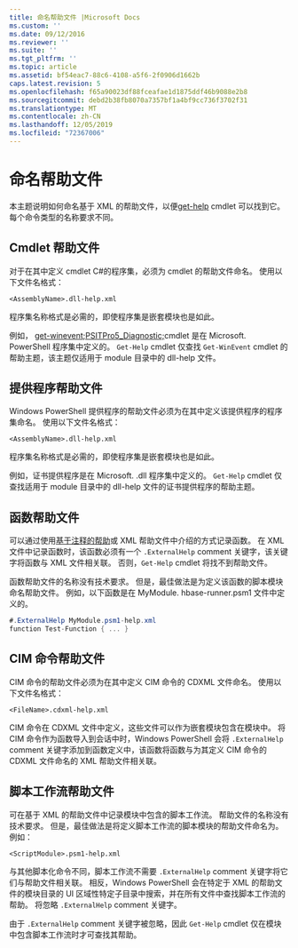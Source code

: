 ```yaml
---
title: 命名帮助文件 |Microsoft Docs
ms.custom: ''
ms.date: 09/12/2016
ms.reviewer: ''
ms.suite: ''
ms.tgt_pltfrm: ''
ms.topic: article
ms.assetid: bf54eac7-88c6-4108-a5f6-2f0906d1662b
caps.latest.revision: 5
ms.openlocfilehash: f65a90023df88fceafae1d1875ddf46b9088e2b8
ms.sourcegitcommit: debd2b38fb8070a7357bf1a4bf9cc736f3702f31
ms.translationtype: MT
ms.contentlocale: zh-CN
ms.lasthandoff: 12/05/2019
ms.locfileid: "72367006"
---
```

# <a name="naming-help-files"></a>命名帮助文件

本主题说明如何命名基于 XML 的帮助文件，以便[get-help](/powershell/module/Microsoft.PowerShell.Core/Get-Help) cmdlet 可以找到它。 每个命令类型的名称要求不同。

## <a name="cmdlet-help-files"></a>Cmdlet 帮助文件

对于在其中定义 cmdlet C#的程序集，必须为 cmdlet 的帮助文件命名。 使用以下文件名格式：

```
<AssemblyName>.dll-help.xml
```

程序集名称格式是必需的，即使程序集是嵌套模块也是如此。

例如， [get-winevent;PSITPro5_Diagnostic;](/powershell/module/Microsoft.PowerShell.Diagnostics/Get-WinEvent)cmdlet 是在 Microsoft. PowerShell 程序集中定义的。 `Get-Help` cmdlet 仅查找 `Get-WinEvent` cmdlet 的帮助主题，该主题仅适用于 module 目录中的 dll-help 文件。

## <a name="provider-help-files"></a>提供程序帮助文件

Windows PowerShell 提供程序的帮助文件必须为在其中定义该提供程序的程序集命名。 使用以下文件名格式：

```
<AssemblyName>.dll-help.xml
```

程序集名称格式是必需的，即使程序集是嵌套模块也是如此。

例如，证书提供程序是在 Microsoft. .dll 程序集中定义的。 `Get-Help` cmdlet 仅查找适用于 module 目录中的 dll-help 文件的证书提供程序的帮助主题。

## <a name="function-help-files"></a>函数帮助文件

可以通过使用[基于注释的帮助](/powershell/module/microsoft.powershell.core/about/about_comment_based_help)或 XML 帮助文件中介绍的方式记录函数。 在 XML 文件中记录函数时，该函数必须有一个 `.ExternalHelp` comment 关键字，该关键字将函数与 XML 文件相关联。 否则，`Get-Help` cmdlet 将找不到帮助文件。

函数帮助文件的名称没有技术要求。 但是，最佳做法是为定义该函数的脚本模块命名帮助文件。 例如，以下函数是在 MyModule. hbase-runner.psm1 文件中定义的。

```csharp
#.ExternalHelp MyModule.psm1-help.xml
function Test-Function { ... }
```

## <a name="cim-command-help-files"></a>CIM 命令帮助文件

CIM 命令的帮助文件必须为在其中定义 CIM 命令的 CDXML 文件命名。 使用以下文件名格式：

```
<FileName>.cdxml-help.xml
```

CIM 命令在 CDXML 文件中定义，这些文件可以作为嵌套模块包含在模块中。 将 CIM 命令作为函数导入到会话中时，Windows PowerShell 会将 `.ExternalHelp` comment 关键字添加到函数定义中，该函数将函数与为其定义 CIM 命令的 CDXML 文件命名的 XML 帮助文件相关联。

## <a name="script-workflow-help-files"></a>脚本工作流帮助文件

可在基于 XML 的帮助文件中记录模块中包含的脚本工作流。 帮助文件的名称没有技术要求。 但是，最佳做法是将定义脚本工作流的脚本模块的帮助文件命名为。 例如：

```
<ScriptModule>.psm1-help.xml
```

与其他脚本化命令不同，脚本工作流不需要 `.ExternalHelp` comment 关键字将它们与帮助文件相关联。 相反，Windows PowerShell 会在特定于 XML 的帮助文件的模块目录的 UI 区域性特定子目录中搜索，并在所有文件中查找脚本工作流的帮助。 将忽略 `.ExternalHelp` comment 关键字。

由于 `.ExternalHelp` comment 关键字被忽略，因此 `Get-Help` cmdlet 仅在模块中包含脚本工作流时才可查找其帮助。
